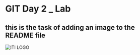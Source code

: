 # GIT Day 2 _ Lab
## this is the task of adding an image to the README file
![ITI LOGO](~/Desktop/1-devops-lifecycle.png)
